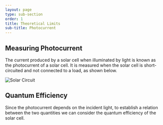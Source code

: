 ```yaml
---
layout: page
type: sub-section
order: 1
title: Theoretical Limits
sub-title: Photocurrent
---
```


## Measuring Photocurrent

The current produced by a solar cell when illuminated by light is known as the photocurrent of a solar cell. It is measured when the solar cell is short-circuited and not connected to a load, as shown below.

![Solar Circuit](https://i.ytimg.com/vi/UELxL1Dmd_k/maxresdefault.jpg)

## Quantum Efficiency

Since the photocurrent depends on the incident light, to establish a relation between the two quantities we can consider the quantum efficiency of the solar cell.




